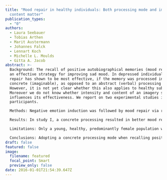```yaml
---
title: "Mood repair in healthy individuals: Both processing mode and imagery
  content matter"
publication_types:
  - "0"
authors:
  - Laura Seebauer
  - Tobias Arthen
  - Marit Austermann
  - Johannes Falck
  - Lennart Koch
  - Michelle L. Moulds
  - Gitta A. Jacob
abstract: >-
  Background: The recall of positive autobiographical memories (mood repair) is
  an effective strategy for improving sad mood. In depressed individuals mood
  repair has shown to be most effective, if the memory was processed in a
  concrete (imaginable), as opposed to an abstract (verbal) processing mode.
  However, it is not yet clear whether this also applies to healthy subjects.
  Moreover we do not know whether intensity and content of an imagery stimulus
  influences its effectiveness. We report on two experimental studies in healthy
  participants.

  Methods: Negative emotion induction was followed by mood repair via recall of positive autobio- graphical memories. In study I, abstract processing was compared to two concrete processing strategies (high concrete/low concrete). In study II, the content of the memories was systematically varied (social/ achievement).

  Results: In study I, a concrete processing resulted in better mood repair, however no differences were found between high and low concrete processing. In study II, both types of memories had comparable effects on mood repair but promoted different emotions.

  Limitations: Only a young, healthy, predominantly female population was investigated.

  Conclusions: Adopting a concrete processing mode when recalling positive memories leads to better mood repair in healthy participants. Moreover, the content of the memory determines the corresponding emotions.
draft: false
featured: false
image:
  filename: featured
  focal_point: Smart
  preview_only: false
date: 2016-01-01T21:54:39.647Z
---
```

